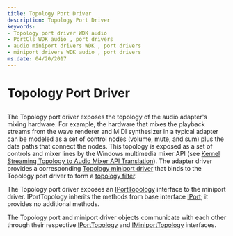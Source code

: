 ```yaml
---
title: Topology Port Driver
description: Topology Port Driver
keywords:
- Topology port driver WDK audio
- PortCls WDK audio , port drivers
- audio miniport drivers WDK , port drivers
- miniport drivers WDK audio , port drivers
ms.date: 04/20/2017
---
```


# Topology Port Driver


## <span id="topology_port_driver"></span><span id="TOPOLOGY_PORT_DRIVER"></span>


The Topology port driver exposes the topology of the audio adapter's mixing hardware. For example, the hardware that mixes the playback streams from the wave renderer and MIDI synthesizer in a typical adapter can be modeled as a set of control nodes (volume, mute, and sum) plus the data paths that connect the nodes. This topology is exposed as a set of controls and mixer lines by the Windows multimedia mixer API (see [Kernel Streaming Topology to Audio Mixer API Translation](kernel-streaming-topology-to-audio-mixer-api-translation.md)). The adapter driver provides a corresponding [Topology miniport driver](topology-miniport-driver.md) that binds to the Topology port driver to form a [topology filter](topology-filters.md).

The Topology port driver exposes an [IPortTopology](/windows-hardware/drivers/ddi/portcls/nn-portcls-iporttopology) interface to the miniport driver. IPortTopology inherits the methods from base interface [IPort](/windows-hardware/drivers/ddi/portcls/nn-portcls-iport); it provides no additional methods.

The Topology port and miniport driver objects communicate with each other through their respective [IPortTopology](/windows-hardware/drivers/ddi/portcls/nn-portcls-iporttopology) and [IMiniportTopology](/windows-hardware/drivers/ddi/portcls/nn-portcls-iminiporttopology) interfaces.

 

